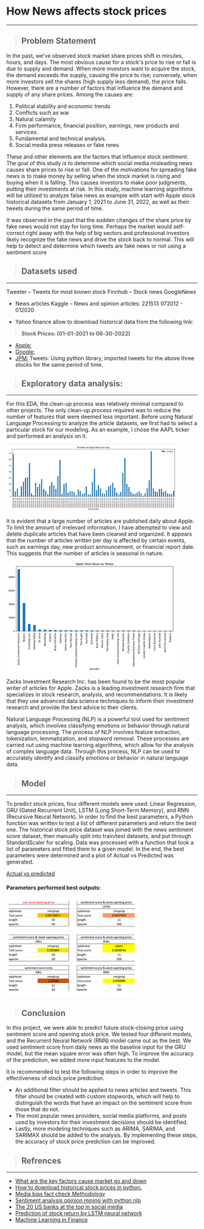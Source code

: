 # How News affects stock prices
--- 

> ## Problem Statement 

In the past, we've observed stock market share prices shift in minutes, hours, and days. The most obvious cause for a stock's price to rise or fall is due to supply and demand. When more investors want to acquire the stock, the demand exceeds the supply, causing the price to rise; conversely, when more investors sell the shares (high supply less demand), the price falls.
However, there are a number of factors that influence the demand and supply of any share prices. Among the causes are:
1. Political stability and economic trends
2. Conflicts such as war
3. Natural calamity
4. Firm performance, financial position, earnings, new products and services.
5. Fundamental and technical analysis.
6. Social media press releases or fake news

These and other elements are the factors that influence stock sentiment.
The goal of this study is to determine which social media misleading news causes share prices to rise or fall. One of the motivations for spreading fake news is to make money by selling when the stock market is rising and buying when it is falling. This causes investors to make poor judgments, putting their investments at risk. In this study, machine learning algorithms will be utilized to analyze false news as example with start with Apple stock historical datasets from January 1, 2021 to June 31, 2022, as well as their tweets during the same period of time.

It was observed in the past that the sudden changes of the share price by fake news would not stay for long time. Perhaps the market would self-correct right away with the help of big sectors and professional investors likely recognize the fake news and drive the stock back to normal. This will help to detect and determine which tweets are fake news or not using a sentiment score

> ## Datasets used
---

Tweeter 
– Tweets for most known stock 
Finnhub 
– Stock news 
GoogleNews
- News articles 
Kaggle
– News and opinion articles: 221513 072012 - 012020

- Yahoo finance allow to download historical data from the following link:
> **Stock Prices: (01-01-2021 to 06-30-2022)**
- [Apple:](https://finance.yahoo.com/quote/AAPL/history?p=AAPL)
- [Google:](https://finance.yahoo.com/quote/GOOG?p=GOOG&.tsrc=fin-srch)
- [JPM:](https://finance.yahoo.com/quote/JPM/?p=JPM) 
Tweets: Using python library, imported tweets for the above three stocks for the same period of time. 

> ## Exploratory data analysis:
---

For this EDA, the clean-up process was relatively minimal compared to other projects. The only clean-up process required was to reduce the number of features that were deemed less important. Before using Natural Language Processing to analyze the article datasets, we first had to select a particular stock for our modeling. As an example, I chose the AAPL ticker and performed an analysis on it.

![Number of article per day](./images/aapl_daily_articles.png)

It is evident that a large number of articles are published daily about Apple. To limit the amount of irrelevant information, I have attempted to view and delete duplicate articles that have been cleaned and organized. It appears that the number of articles written per day is affected by certain events, such as earnings day, new product announcement, or financial report date. This suggests that the number of articles is seasonal in nature.

![Article writer for Appl](./images/aapl_article_writter.png)

Zacks Investment Research Inc. has been found to be the most popular writer of articles for Apple. Zacks is a leading investment research firm that specializes in stock research, analysis, and recommendations. It is likely that they use advanced data science techniques to inform their investment research and provide the best advice to their clients.

Natural Language Processing (NLP) is a powerful tool used for sentiment analysis, which involves classifying emotions or behavior through natural language processing. The process of NLP involves feature extraction, tokenization, lemmatization, and stopword removal. These processes are carried out using machine learning algorithms, which allow for the analysis of complex language data. Through this process, NLP can be used to accurately identify and classify emotions or behavior in natural language data.

> ## Model
--- 

To predict stock prices, four different models were used: Linear Regression, GRU (Gated Recurrent Unit), LSTM (Long Short-Term Memory), and RNN (Recursive Neural Network). In order to find the best parameters, a Python function was written to test a list of different parameters and return the best one. The historical stock price dataset was joined with the news sentiment score dataset, then manually split into train/test datasets, and put through StandardScaler for scaling. Data was processed with a function that took a list of parameters and fitted them to a given model. In the end, the best parameters were determined and a plot of Actual vs Predicted was generated.

[Actual vs predicted](./images/aapl_actual_predicted_plot.png)

#### Parameters performed best outputs:

![final output](images/final_output.png)

> ## Conclusion

In this project, we were able to predict future stock-closing price using sentiment score and opening stock price. We tested four different models, and the Recurrent Neural Network (RNN) model came out as the best. We used sentiment score from daily news as the baseline input for the GRU model, but the mean square error was often high. To improve the accuracy of the prediction, we added more input features to the model.

It is recommended to test the following steps in order to improve the effectiveness of stock price prediction. 
* An additional filter should be applied to news articles and tweets. This filter should be created with custom stopwords, which will help to distinguish the words that have an impact on the sentiment score from those that do not. 
* The most popular news providers, social media platforms, and posts used by investors for their investment decisions should be identified. 
* Lastly, more modeling techniques such as ARIMA, SARIMA, and SARIMAX should be added to the analysis. By implementing these steps, the accuracy of stock price prediction can be improved.


> ## Refrences
---
- [What are the key factors cause market go and down](https://www.investopedia.com/ask/answers/100314/what-are-key-factors-cause-market-go-and-down.asp)
- [How to download historical stock prices in python.](https://www.geeksforgeeks.org/how-to-download-historical-stock-prices-in-python/)
- [Media bias fact check Methodology](https://mediabiasfactcheck.com/methodology/)
- [Sentiment analysis opinion mining with python nlp](https://pub.towardsai.net/sentiment-analysis-opinion-mining-with-python-nlp-tutorial-d1f173ca4e3c)
- [The 20 US banks at the top in social media](https://thefinancialbrand.com/news/social-media-banking/the-20-u-s-banks-at-the-top-in-social-media-154682/)
- [Prediction of stock return by LSTM neural network](https://www.tandfonline.com/doi/full/10.1080/08839514.2022.2151159)
- [Machine Learning in Finance](https://www.blueskycapitalmanagement.com/machine-learning-in-finance-why-you-should-not-use-lstms-to-predict-the-stock-market/)
